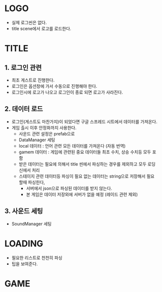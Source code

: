# LOGO
- 실제 로그씬은 없다.
- title scene에서 로고를 로드한다.

# TITLE
## 1. 로그인 관련
- 최초 게스트로 진행한다.
- 로그인은 옵션창에 가서 수동으로 진행해야 한다.
- 로그인시에 로고가 나오고 로그인이 종료 되면 로고가 사라진다.
  
## 2. 데이터 로드
- 로그인(게스트도 마찬가지)이 되었다면 구글 스프레드 시트에서 데이터를 가져온다.
- 게임 출시 이후 안정화까지 사용한다.
  - 사운드 관련 설정은 prefab으로
  - DataManager 세팅
  - local 데이터 : 언어 관련 모든 데이터를 가져온다 (자동 번역)
  - gamem 데이터 : 게임에 관련된 중요 데이터들 최초 수치, 상승 수치등 모두 포함
  - 받은 데이터는 필요에 의해서 title 씬에서 파싱하는 경우를 제외하고 모두 로딩신에서 처리
  - 스테이지 관련 데이터등 파싱이 필요 없는 데이터는 string으로 저장해서 필요할때 파싱힌다,
    - 서버에서 json으로 파싱된 데이터를 받지 않는다.
    - 본 게임은 데이터 저장외에 서버가 없을 예정 (레이드 관련 제외) 

## 3. 사운드 세팅
  - SoundManager 세팅
    

# LOADING
- 필요한 리스트로 천천히 파싱
- 팁을 보여준다.
  
# GAME




